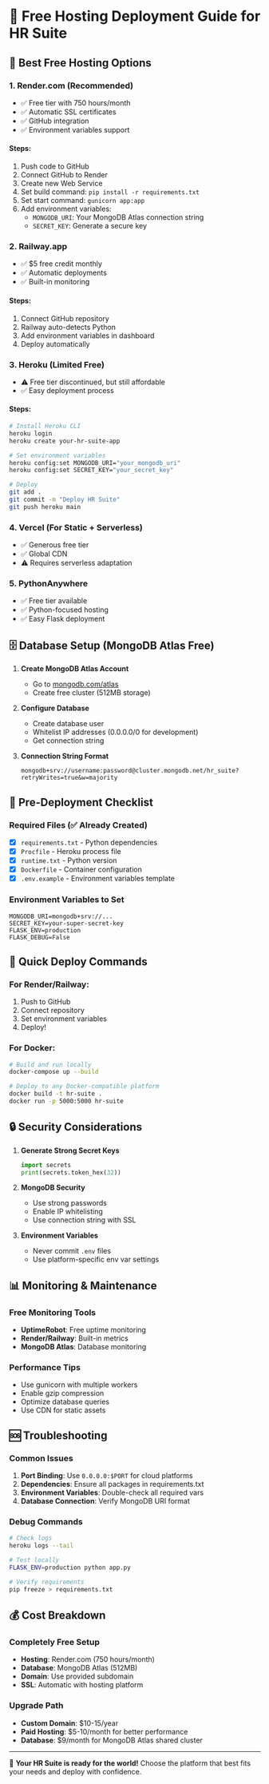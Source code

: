 # 🚀 Free Hosting Deployment Guide for HR Suite

## 🌟 Best Free Hosting Options

### 1. **Render.com (Recommended)**
- ✅ Free tier with 750 hours/month
- ✅ Automatic SSL certificates
- ✅ GitHub integration
- ✅ Environment variables support

#### Steps:
1. Push code to GitHub
2. Connect GitHub to Render
3. Create new Web Service
4. Set build command: `pip install -r requirements.txt`
5. Set start command: `gunicorn app:app`
6. Add environment variables:
   - `MONGODB_URI`: Your MongoDB Atlas connection string
   - `SECRET_KEY`: Generate a secure key

### 2. **Railway.app**
- ✅ $5 free credit monthly
- ✅ Automatic deployments
- ✅ Built-in monitoring

#### Steps:
1. Connect GitHub repository
2. Railway auto-detects Python
3. Add environment variables in dashboard
4. Deploy automatically

### 3. **Heroku (Limited Free)**
- ⚠️ Free tier discontinued, but still affordable
- ✅ Easy deployment process

#### Steps:
```bash
# Install Heroku CLI
heroku login
heroku create your-hr-suite-app

# Set environment variables
heroku config:set MONGODB_URI="your_mongodb_uri"
heroku config:set SECRET_KEY="your_secret_key"

# Deploy
git add .
git commit -m "Deploy HR Suite"
git push heroku main
```

### 4. **Vercel (For Static + Serverless)**
- ✅ Generous free tier
- ✅ Global CDN
- ⚠️ Requires serverless adaptation

### 5. **PythonAnywhere**
- ✅ Free tier available
- ✅ Python-focused hosting
- ✅ Easy Flask deployment

## 🗄️ Database Setup (MongoDB Atlas Free)

1. **Create MongoDB Atlas Account**
   - Go to [mongodb.com/atlas](https://mongodb.com/atlas)
   - Create free cluster (512MB storage)

2. **Configure Database**
   - Create database user
   - Whitelist IP addresses (0.0.0.0/0 for development)
   - Get connection string

3. **Connection String Format**
   ```
   mongodb+srv://username:password@cluster.mongodb.net/hr_suite?retryWrites=true&w=majority
   ```

## 🔧 Pre-Deployment Checklist

### Required Files (✅ Already Created)
- [x] `requirements.txt` - Python dependencies
- [x] `Procfile` - Heroku process file
- [x] `runtime.txt` - Python version
- [x] `Dockerfile` - Container configuration
- [x] `.env.example` - Environment variables template

### Environment Variables to Set
```env
MONGODB_URI=mongodb+srv://...
SECRET_KEY=your-super-secret-key
FLASK_ENV=production
FLASK_DEBUG=False
```

## 🚀 Quick Deploy Commands

### For Render/Railway:
1. Push to GitHub
2. Connect repository
3. Set environment variables
4. Deploy!

### For Docker:
```bash
# Build and run locally
docker-compose up --build

# Deploy to any Docker-compatible platform
docker build -t hr-suite .
docker run -p 5000:5000 hr-suite
```

## 🔒 Security Considerations

1. **Generate Strong Secret Keys**
   ```python
   import secrets
   print(secrets.token_hex(32))
   ```

2. **MongoDB Security**
   - Use strong passwords
   - Enable IP whitelisting
   - Use connection string with SSL

3. **Environment Variables**
   - Never commit `.env` files
   - Use platform-specific env var settings

## 📊 Monitoring & Maintenance

### Free Monitoring Tools
- **UptimeRobot**: Free uptime monitoring
- **Render/Railway**: Built-in metrics
- **MongoDB Atlas**: Database monitoring

### Performance Tips
- Use gunicorn with multiple workers
- Enable gzip compression
- Optimize database queries
- Use CDN for static assets

## 🆘 Troubleshooting

### Common Issues
1. **Port Binding**: Use `0.0.0.0:$PORT` for cloud platforms
2. **Dependencies**: Ensure all packages in requirements.txt
3. **Environment Variables**: Double-check all required vars
4. **Database Connection**: Verify MongoDB URI format

### Debug Commands
```bash
# Check logs
heroku logs --tail

# Test locally
FLASK_ENV=production python app.py

# Verify requirements
pip freeze > requirements.txt
```

## 💰 Cost Breakdown

### Completely Free Setup
- **Hosting**: Render.com (750 hours/month)
- **Database**: MongoDB Atlas (512MB)
- **Domain**: Use provided subdomain
- **SSL**: Automatic with hosting platform

### Upgrade Path
- **Custom Domain**: $10-15/year
- **Paid Hosting**: $5-10/month for better performance
- **Database**: $9/month for MongoDB Atlas shared cluster

---

🎉 **Your HR Suite is ready for the world!** Choose the platform that best fits your needs and deploy with confidence.